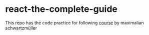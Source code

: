 # react-the-complete-guide

This repo has the code practice for following [course](https://www.udemy.com/course/react-the-complete-guide-incl-redux)
by maximalian schwartzmüller
